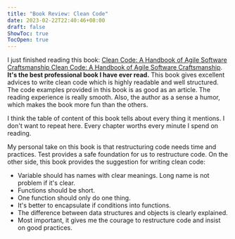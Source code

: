 ```yaml
---
title: "Book Review: Clean Code"
date: 2023-02-22T22:40:46+08:00
draft: false
ShowToc: true
TocOpen: true
---
```


I just finished reading this book: [Clean Code: A Handbook of Agile Software Craftsmanship
Clean Code: A Handbook of Agile Software Craftsmanship](https://www.oreilly.com/library/view/clean-code-a/9780136083238/). **It's the best professional book I have ever read.** This book gives excellent advices to write clean code which is highly readable and well structured. The code examples provided in this book is as good as an article. The reading experience is really smooth. Also, the author as a sense a humor, which makes the book more fun than the others.

I think the table of content of this book tells about every thing it mentions. I don't want to repeat here. Every chapter worths every minute I spend on reading. 

My personal take on this book is that restructuring code needs time and practices. Test provides a safe foundation for us to restructure code. On the other side, this book provides the suggestion for writing clean code:
- Variable should has names with clear meanings. Long name is not problem if it's clear.
- Functions should be short.
- One function should only do one thing.
- It's better to encapsulate if conditions into functions.
- The difference between data structures and objects is clearly explained.
- Most important, it gives me the courage to restructure code and insist on good practices. 